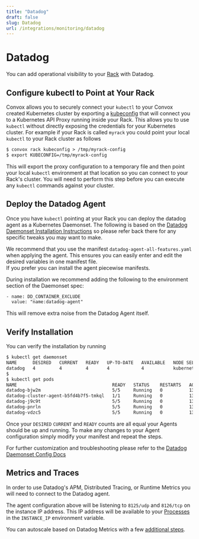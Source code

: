 ```yaml
---
title: "Datadog"
draft: false
slug: Datadog
url: /integrations/monitoring/datadog
---
```

# Datadog

You can add operational visibility to your [Rack](/reference/primitives/rack) with Datadog.

## Configure kubectl to Point at Your Rack

Convox allows you to securely connect your `kubectl` to your Convox created Kubernetes cluster by exporting a [kubeconfig](/reference/cli/rack#rack-kubeconfig) that will connect you to a Kubernetes API Proxy running inside your Rack. This allows you to use `kubectl` without directly exposing the credentials for your Kubernetes cluster. For example if your Rack is called `myrack` you could point your local `kubectl` to your Rack cluster as follows

```html
$ convox rack kubeconfig > /tmp/myrack-config
$ export KUBECONFIG=/tmp/myrack-config
```

This will export the proxy configuration to a temporary file and then point your local `kubectl` environment at that location so you can connect to your Rack's cluster. You will need to perform this step before you can execute any `kubectl` commands against your cluster.

## Deploy the Datadog Agent

Once you have `kubectl` pointing at your Rack you can deploy the datadog agent as a Kubernetes Daemonset. The following is based on the [Datadog Daemonset Installation Instructions](https://docs.datadoghq.com/agent/kubernetes/?tab=daemonset) so please refer back there for any specific tweaks you may want to make.

We recommend that you use the manifest `datadog-agent-all-features.yaml` when applying the agent. This ensures you can easily enter and edit the desired variables in one manifest file.   
If you prefer you can install the agent piecewise manifests.   

During installation we recommend adding the following to the environment section of the Daemonset spec:

```html
- name: DD_CONTAINER_EXCLUDE
  value: "name:datadog-agent"
```
This will remove extra noise from the Datadog Agent itself.

## Verify Installation

You can verify the installation by running

```html
$ kubectl get daemonset
NAME      DESIRED   CURRENT   READY   UP-TO-DATE   AVAILABLE   NODE SELECTOR            AGE
datadog   4         4         4       4            4           kubernetes.io/os=linux   134m
$
$ kubectl get pods
NAME                                    READY   STATUS    RESTARTS   AGE
datadog-bjw2m                           5/5     Running   0          135m
datadog-cluster-agent-b5fd4b7f5-tmkql   1/1     Running   0          135m
datadog-j9c9t                           5/5     Running   0          134m
datadog-pnrln                           5/5     Running   0          135m
datadog-vdzc5                           5/5     Running   0          135m
```

Once your `DESIRED` `CURRENT` and `READY` counts are all equal your Agents should be up and running. To make any changes to your Agent configuration simply modify your manifest and repeat the steps.

For further customization and troubleshooting please refer to the [Datadog Daemonset Config Docs](https://docs.datadoghq.com/containers/kubernetes/configuration?tab=daemonset)

## Metrics and Traces

In order to use Datadog's APM, Distributed Tracing, or Runtime Metrics you will need
to connect to the Datadog agent.

The agent configuration above will be listening to `8125/udp` and `8126/tcp` on the instance
IP address. This IP address will be available to your [Processes](/reference/primitives/app/process)
in the `INSTANCE_IP` environment variable.

You can autoscale based on Datadog Metrics with a few [additional steps](/deployment/scaling/).